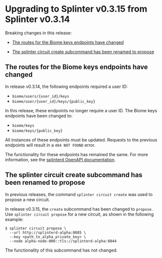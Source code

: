 <!--
  Copyright 2018-2020 Cargill Incorporated

  Licensed under the Apache License, Version 2.0 (the "License");
  you may not use this file except in compliance with the License.
  You may obtain a copy of the License at

      http://www.apache.org/licenses/LICENSE-2.0

  Unless required by applicable law or agreed to in writing, software
  distributed under the License is distributed on an "AS IS" BASIS,
  WITHOUT WARRANTIES OR CONDITIONS OF ANY KIND, either express or implied.
  See the License for the specific language governing permissions and
  limitations under the License.
-->
# Upgrading to Splinter v0.3.15 from Splinter v0.3.14

Breaking changes in this release:

* [The routes for the Biome keys endpoints have
  changed](#the-routes-for-the-biome-keys-endpoints-have-changed)

* [The splinter circuit create subcommand has been renamed to
  propose](#the-splinter-circuit-create-subcommand-has-been-renamed-to-propose)

## The routes for the Biome keys endpoints have changed

In release v0.3.14, the following endpoints required a user ID:

* `biome/users/{user_id}/keys`
* `biome/user/{user_id}/keys/{public_key}`

In this release, these endpoints no longer require a user ID. The Biome keys
endpoints have been changed to:

* `biome/keys`
* `biome/keys/{public_key}`

All instances of these endpoints must be updated. Requests to the previous
endpoints will result in a `404 NOT FOUND` error.

The functionality for these endpoints has remained the same. For more
information, see the [splinterd OpenAPI
documentation](https://github.com/Cargill/splinter/blob/v0.3.15/splinterd/api/static/openapi.yml).

## The splinter circuit create subcommand has been renamed to propose

In previous releases, the command `splinter circuit create` was used to propose
a new circuit.

In release v0.3.15, the `create` subcommand has been changed to `propose`.
Use `splinter circuit propose` for a new circuit, as shown in the following
example:

``` console
$ splinter circuit propose \
  --url http://splinterd-alpha:8085 \
  --key <path_to_alpha_private_key> \
  --node alpha-node-000::tls://splinterd-alpha:8044
```

The functionality of this subcommand has not changed.
